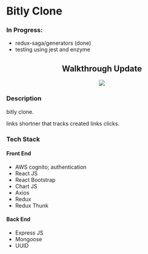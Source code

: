 # Bitly Clone

### In Progress:

- redux-saga/generators (done)
- testing using jest and enzyme

## <center>Walkthrough Update</center>

<p align="center">
<img src="walkthough.gif" />
</p>

### Description

bitly clone.

links shortner that tracks created links clicks.

### Tech Stack

#### Front End

- AWS cognito; authentication
- React JS
- React Bootstrap
- Chart JS
- Axios
- Redux
- Redux Thunk

#### Back End

- Express JS
- Mongoose
- UUID

<!-- unit tests vs integration tests vs end-to-end tests -->
<!-- TDD vs Test After -->
